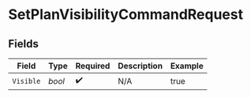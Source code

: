 # SetPlanVisibilityCommandRequest


## Fields

| Field              | Type               | Required           | Description        | Example            |
| ------------------ | ------------------ | ------------------ | ------------------ | ------------------ |
| `Visible`          | *bool*             | :heavy_check_mark: | N/A                | true               |